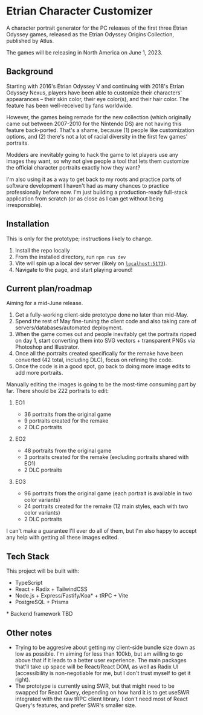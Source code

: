 # Etrian Character Customizer

A character portrait generator for the PC releases of the first three Etrian Odyssey games, released as the Etrian Odyssey Origins Collection, published by Atlus.

The games will be releasing in North America on June 1, 2023.

## Background

Starting with 2016's Etrian Odyssey V and continuing with 2018's Etrian Odyssey Nexus, players have been able to customize their characters' appearances – their skin color, their eye color(s), and their hair color. The feature has been well-received by fans worldwide.

However, the games being remade for the new collection (which originally came out between 2007-2010 for the Nintendo DS) are not having this feature back-ported. That's a shame, because (1) people like customization options, and (2) there's not a lot of racial diversity in the first few games' portraits.

Modders are inevitably going to hack the game to let players use any images they want, so why not give people a tool that lets them customize the official character portraits exactly how they want?

I'm also using it as a way to get back to my roots and practice parts of software development I haven't had as many chances to practice professionally before now. I'm just building a production-ready full-stack application from scratch (or as close as I can get without being irresponsible).

## Installation

This is only for the prototype; instructions likely to change.

1. Install the repo locally
2. From the installed directory, run `npm run dev`
3. Vite will spin up a local dev server (likely on [`localhost:5173`](http://localhost:5173/)).
4. Navigate to the page, and start playing around!

## Current plan/roadmap

Aiming for a mid-June release.

1. Get a fully-working client-side prototype done no later than mid-May.
2. Spend the rest of May fine-tuning the client code and also taking care of servers/databases/automated deployment.
3. When the game comes out and people inevitably get the portraits ripped on day 1, start converting them into SVG vectors + transparent PNGs via Photoshop and Illustrator.
4. Once all the portraits created specifically for the remake have been converted (42 total, including DLC), focus on refining the code.
5. Once the code is in a good spot, go back to doing more image edits to add more portraits.

Manually editing the images is going to be the most-time consuming part by far. There should be 222 portraits to edit:

1. EO1

   - 36 portraits from the original game
   - 9 portraits created for the remake
   - 2 DLC portraits

2. EO2

   - 48 portraits from the original game
   - 3 portraits created for the remake (excluding portraits shared with EO1)
   - 2 DLC portraits

3. EO3

   - 96 portraits from the original game (each portrait is available in two color variants)
   - 24 portraits created for the remake (12 main styles, each with two color variants)
   - 2 DLC portraits

I can't make a guarantee I'll ever do all of them, but I'm also happy to accept any help with getting all these images edited.

## Tech Stack

This project will be built with:

- TypeScript
- React + Radix + TailwindCSS
- Node.js + Express/Fastify/Koa\* + tRPC + Vite
- PostgreSQL + Prisma

\* Backend framework TBD

## Other notes

- Trying to be aggresive about getting my client-side bundle size down as low as possible. I'm aiming for less than 100kb, but am willing to go above that if it leads to a better user experience. The main packages that'll take up space will be React/React DOM, as well as Radix UI (accessibility is non-negotiable for me, but I don't trust myself to get it right).
- The prototype is currently using SWR, but that might need to be swapped for React Query, depending on how hard it is to get useSWR integrated with the raw tRPC client library. I don't need most of React Query's features, and prefer SWR's smaller size.
